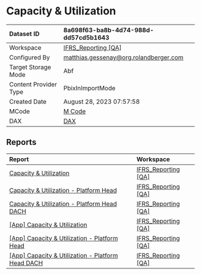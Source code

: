 



# Capacity & Utilization

|Dataset ID|8a698f63-ba8b-4d74-988d-dd57cd5b1643|
| :--- | :--- |
|Workspace|[IFRS_Reporting [QA]](../Workspaces/IFRS_Reporting-[QA].md)|
|Configured By|matthias.gessenay@org.rolandberger.com|
|Target Storage Mode|Abf|
|Content Provider Type|PbixInImportMode|
|Created Date|August 28, 2023 07:57:58|
|MCode|[M Code](./Capacity-&-Utilization/mcode.md)|
|DAX|[DAX](./Capacity-&-Utilization/dax.md)|

## Reports

|Report|Workspace|
| :--- | :--- |
|[Capacity & Utilization](../Reports/Capacity-&-Utilization.md)|[IFRS_Reporting [QA]](../Workspaces/IFRS_Reporting-[QA].md)|
|[Capacity & Utilization - Platform Head](../Reports/Capacity-&-Utilization---Platform-Head.md)|[IFRS_Reporting [QA]](../Workspaces/IFRS_Reporting-[QA].md)|
|[Capacity & Utilization - Platform Head DACH](../Reports/Capacity-&-Utilization---Platform-Head-DACH.md)|[IFRS_Reporting [QA]](../Workspaces/IFRS_Reporting-[QA].md)|
|[[App] Capacity & Utilization](../Reports/[App]-Capacity-&-Utilization.md)|[IFRS_Reporting [QA]](../Workspaces/IFRS_Reporting-[QA].md)|
|[[App] Capacity & Utilization - Platform Head](../Reports/[App]-Capacity-&-Utilization---Platform-Head.md)|[IFRS_Reporting [QA]](../Workspaces/IFRS_Reporting-[QA].md)|
|[[App] Capacity & Utilization - Platform Head DACH](../Reports/[App]-Capacity-&-Utilization---Platform-Head-DACH.md)|[IFRS_Reporting [QA]](../Workspaces/IFRS_Reporting-[QA].md)|
